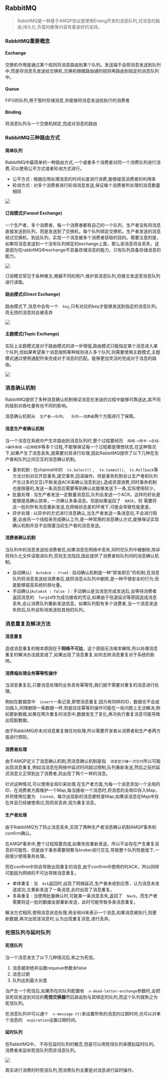 

## RabbitMQ

>  RabbitMQ是一种基于AMQP协议是使用Erlang开发的消息队列,对消息的路由,持久化,负载均衡等内容有着良好的支持。

### RabbitMQ重要概念

#### Exchange

交换机作用是通过某个规则将消息路由到某个队列。发送端不会把消息发送到队列中,而是将消息先发送给交换机,交换机根据路由键的规则再路由到指定的消息队列中。

#### Queue

FIFO的队列,用于暂时存储消息,并能够将消息发送给执行的消费者

#### Binding

将消息队列与一个交换机绑定,完成对消息的路由

### RabbitMQ三种路由方式

#### 简单队列

RabbitMQ中最简单的一种路由方式,一个或者多个消费者对同一个消费队列进行消费,可以使用公平方式或者轮询方式进行。

- 公平方式 : 根据应用处理消息的时间长度进行消费,能够提高消费者的利用率
- 轮询方式 : 对多个消费者进行轮询消息发送,保证每个消费者所处理的消息数量相同

![](https://s2.ax1x.com/2020/01/07/l6fkB6.png)

#### 订阅模式(Fanout Exchange)

一个生产者，多个消费者，每一个消费者都有自己的一个队列，生产者没有将消息直接发送到队列，而是发送到了交换机，每个队列绑定交换机，生产者发送的消息经过交换机，到达队列，实现一个消息被多个消费者获取的目的。需要注意的是，如果将消息发送到一个没有队列绑定的exchange上面，那么该消息将会丢失，这是因为在rabbitMQ中exchange不具备存储消息的能力，只有队列具备存储消息的能力。

![](https://s2.ax1x.com/2020/01/09/lWzo6J.png)

订阅模式常见于各种推文,根据不同的用户,维护其消息队列,将推文发送至消息队列进行读取。

#### 路由模式(Direct Exchange)

路由模式下,消息中会有一个`  key`,只有对应的key才能够发送到指定的消息队列。而无效的消息则会被丢弃

![](https://s2.ax1x.com/2020/01/09/lfEI5d.png)

#### 主题模式(Topic Exchange)

实际上主题模式是对于路由模式的进一步增强,路由模式只能指定某个消息进入某个队列,但如果希望某个消息按照某种规则进入多个队列,则需要使用主题模式,主题模式通过使用通配符来完成对于消息的匹配。能够更加灵活的完成对于消息的路由。

![](https://s2.ax1x.com/2020/01/09/lfmLWj.png)

### 消息确认机制

RabbitMQ提供了多种消息确认机制保证消息在发送的过程中能够可靠送达,其不同的级别对吞吐量有也不同的影响。

消息确认机制从`  生产者——队列`、`  队列——消费者`两个方面进行了保障。

#### 消息生产者确认机制

当一个消息在系统中产生并路由到消息队列时,整个过程要经历`  网络->网卡->总线->操作系统->应用程序`等多个过程,不能够保证每一个过程都是理想状态,在这种情况下,如果产生了消息丢失,就需要对其进行处理,因此RabbitMQ提供了以下几种在生产者和队列之间交互的消息确认机制。

- 事务机制 : 在channel中的`  tx.Select()` , `  tx.Commit()`,`  tx.Rollback`等方法分别对应开启事务,提交事务,回滚操作。但是事务机制会让生产者和队列产生过多的交互(不断发送ACK来确认消息到达),造成资源浪费,同时事务机制也是阻塞的,发送一条消息后需要等到确认此能够发送下一条,实际使用较少。
- 批量处理 : 当生产者发送一定数量消息后,队列会发送一个ACK。这样的好处是能够提高确认效率，一次确认多条消息。但是如果返回了`  NACK`，则 需要将这一批的所有消息重新发送,在网络状态差的环境下,可能会导致性能更差。
- 异步处理 : 以异步的方式进行消息确认,当生产者发送一条消息后,不会进行阻塞,会由另一个线程来完成确认工作,是一种常用的消息确认方式,能够保证实现确认机制并且不会阻塞当前生产者的消息发送。

#### 消费者确认机制

当队列中的消息发送给消费者后,如果消息在网络中丢失,同时在队列中被删除,除非将持久化文件读取进队列,否则无法找回,因此提供了消费者和队列间的消息确认机制。

- 自动确认(`  AutoAsk : true`) : 自动确认机制是一种"即发即忘"的机制,在消息队列将消息发送给消费者后,就将消息从队列中删除,是一种不够安全的行为,但是能够提高系统的吞吐量。
- 手动确认(`AutoAsk : false ` ) : 手动确认是当消息完成发送后,会等待消费者返回消息的`  TargId`作为成功接收的凭证,如果由于信道延迟等原因造成消息丢失,会让消费队列重新发送信息。如果队列配有多个消费者,当一个消息发送失败后,队列会轮询发送给其他的队列。

### 消息重复及解决方法

#### 消息重复

造成消息重复的根本原因在于**网络不可达**，这个原因无法根本解除,所以处理消息重复的解决办法就变成了,如果出现了消息重复,如何去除消息重复对于系统的影响。

#### 消费端处理业务幂等性操作

当消息重复后,只要消息处理的业务具有幂等性,我们就不需要对重复的消息进行处理。

例如在数据库中`  insert`一条记录,即使消息重复,因为有同样的ID，数据也不会成功插入,同理删除一条数据一样,但是往往幂等的操作可能在一些问题上无法解决,例如更新数据,如果在两次重复的消息中,数据发生了变化,再次执行重复消息可能导致出现脏数据。

由于RabbitMQ并未对消息重复做任何处理,所以需要开发者从消费者和生产者两方面进行预防。

#### 消费者处理

由于AMQP定义了消息确认机制,而消息确认机制是指`  消息至少被一次交付`所以可能出现消息重复,例如当消息在网络中延迟时间超过限制,队列重新发送,然后之前的延迟消息又正常到达了消费者,则出现了两个一样的消息。

针对这种情况,可以使用全局ID来处理,在生产者方面,为每一个消息添加一个全局的ID，在消费者方面维护一个Map,每当接收一个消息时,将消息的全局ID存入Map，并将使用位置为`  IsUsed`，每次出现新的消息都检查Map,如果该消息在Map中存在并且已经被使用过,则将其丢弃,视为重复消息。

#### 生产者处理

由于RabbitMQ为了防止消息丢失,实现了两种生产者消息确认机制AMQP事务和confirm确认。

在AMQP事务中,整个过程阻塞完成,如果失败重新发送，所以不会存在产生重复消息的可能性，但是由于事务需要频繁与broker进行交互,导致整个队列性能低下,一般很少使用事务处理。

而在confirm中则会导致出现重复的消息,由于confirm中使用的时ACK，所以同样可能因为网络的不可达导致消息重复。

- 单体重复 : 当`  Ack`返回时,出现了网络延迟,生产者未收到应答，认为消息未发送成功,又重新发送了一条消息,此时出现了消息重复。
- 多条重复 : 当使用批量确认时,可能某一条消息丢失,返回了`  Nack`，而生产者需要将这一批的数据全部重新发送，此时可能导致多条消息重复。

解决方式相同,使用消息状态处理,用全局Id来表示一个消息,如果消息被执行,则更新数据,再次出现该消息时,认为出现重复消息,进行丢弃。

### 死信队列与延时队列

#### 死信队列

当一个消息发生了以下几种情况后,称之为死信。

1. 消息被拒绝并设置requeue参数未false
2. 消息过期
3. 队列达到最大长度

当产生一个死信后,如果所在的队列配置有`  x-dead-letter-exchange`参数时,会把该死信发送到对应的**死信交换器**然后路由到与其绑定的队列,而这个队列就称之为死信队列。

在消息队列中可以通个`  x-message-ttl`来设置所有的消息的过期时间,也可以对单个消息的`  expiration`设置过期时间。

#### 延时队列

在RabbitMQ中， 不存在延时队列的概念,但是可以用死信队列来模拟延时队列。消费者来监听死信队列而非消息队列。

![](https://s1.ax1x.com/2020/03/30/GmV1yR.png)

真实进行消费的时死信队列,而消费队列主要是对消息进行延时操作。

